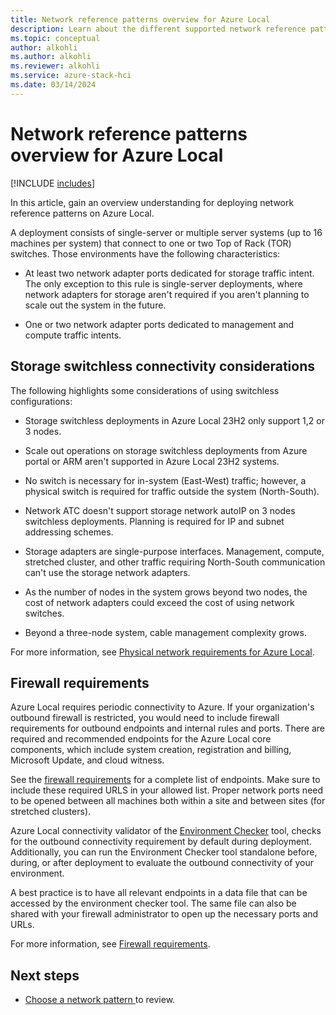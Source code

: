 ```yaml
---
title: Network reference patterns overview for Azure Local
description: Learn about the different supported network reference patterns for Azure Local.
ms.topic: conceptual
author: alkohli
ms.author: alkohli
ms.reviewer: alkohli
ms.service: azure-stack-hci
ms.date: 03/14/2024
---
```


# Network reference patterns overview for Azure Local

[!INCLUDE [includes](../../hci/includes/hci-applies-to-23h2-22h2.md)]

In this article, gain an overview understanding for deploying network reference patterns on Azure Local.

A deployment consists of single-server or multiple server systems (up to 16 machines per system) that connect to one or two Top of Rack (TOR) switches. Those environments have the following characteristics:

- At least two network adapter ports dedicated for storage traffic intent. The only exception to this rule is single-server deployments, where network adapters for storage aren't required if you aren't planning to scale out the system in the future.

- One or two network adapter ports dedicated to management and compute traffic intents.

## Storage switchless connectivity considerations

The following highlights some considerations of using switchless configurations:

- Storage switchless deployments in Azure Local 23H2 only support 1,2 or 3 nodes.

- Scale out operations on storage switchless deployments from Azure portal or ARM aren't supported in Azure Local 23H2 systems.  

- No switch is necessary for in-system (East-West) traffic; however, a physical switch is required for traffic outside the system (North-South).

- Network ATC doesn't support storage network autoIP on 3 nodes switchless deployments. Planning is required for IP and subnet addressing schemes.

- Storage adapters are single-purpose interfaces. Management, compute, stretched cluster, and other traffic requiring North-South communication can't use the storage network adapters.

- As the number of nodes in the system grows beyond two nodes, the cost of network adapters could exceed the cost of using network switches.

- Beyond a three-node system, cable management complexity grows.

For more information, see [Physical network requirements for Azure Local](../concepts/physical-network-requirements.md).

## Firewall requirements

Azure Local requires periodic connectivity to Azure. If your organization's outbound firewall is restricted, you would need to include firewall requirements for outbound endpoints and internal rules and ports. There are required and recommended endpoints for the Azure Local core components, which include system creation, registration and billing, Microsoft Update, and cloud witness.

See the [firewall requirements](/azure-stack/hci/concepts/firewall-requirements?tabs=allow-table) for a complete list of endpoints. Make sure to include these required URLS in your allowed list. Proper network ports need to be opened between all machines both within a site and between sites (for stretched clusters).

Azure Local connectivity validator of the [Environment Checker](https://www.powershellgallery.com/packages/AzStackHci.EnvironmentChecker/0.2.3-preview) tool, checks for the outbound connectivity requirement by default during deployment. Additionally, you can run the Environment Checker tool standalone before, during, or after deployment to evaluate the outbound connectivity of your environment.

A best practice is to have all relevant endpoints in a data file that can be accessed by the environment checker tool. The same file can also be shared with your firewall administrator to open up the necessary ports and URLs.

For more information, see [Firewall requirements](/azure-stack/hci/concepts/firewall-requirements?tabs=allow-table).

## Next steps

- [Choose a network pattern ](choose-network-pattern.md) to review.
